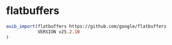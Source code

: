 # flatbuffers

```cmake
auib_import(flatbuffers https://github.com/google/flatbuffers
            VERSION v25.2.10
)
```
